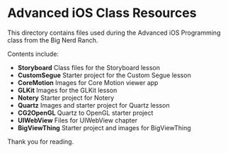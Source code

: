 Advanced iOS Class Resources
============================

This directory contains files used during the Advanced iOS Programming
class from the Big Nerd Ranch.

Contents include:
* **Storyboard** Class files for the Storyboard lesson
* **CustomSegue** Starter project for the Custom Segue lesson
* **CoreMotion** Images for Core Motion viewer app
* **GLKit** Images for the GLKit lesson
* **Notery** Starter project for Notery
* **Quartz** Images and starter project for Quartz lesson
* **CG2OpenGL** Quartz to OpenGL starter project
* **UIWebView** Files for UIWebView chapter
* **BigViewThing** Starter project and images for BigViewThing

Thank you for reading.
